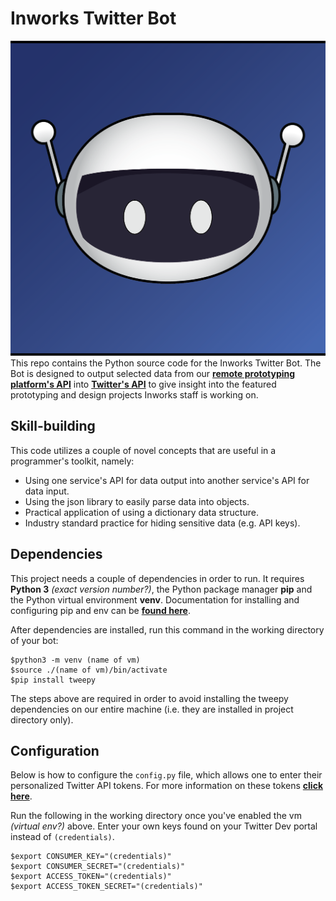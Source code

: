 # Inworks Twitter Bot
![Inworks Bot aka Joe](./Inworksbot.png)
This repo contains the Python source code for the Inworks Twitter Bot. The Bot is designed to output selected data from our [**remote prototyping platform's API**](https://inworks.makeros.com) into [**Twitter's API**](https://developer.twitter.com/en/docs) to give insight into the featured prototyping and design projects Inworks staff is working on.

## Skill-building
This code utilizes a couple of novel concepts that are useful in a programmer's toolkit, namely:
- Using one service's API for data output into another service's API for data input.
- Using the json library to easily parse data into objects.
- Practical application of using a dictionary data structure.
- Industry standard practice for hiding sensitive data (e.g. API keys).

## Dependencies
This project needs a couple of dependencies in order to run.
It requires **Python 3** *(exact version number?)*, the Python package manager **pip** and the Python virtual environment **venv**. Documentation for installing and configuring pip and env can be [**found here**](https://packaging.python.org/guides/installing-using-pip-and-virtual-environments/).

After dependencies are installed, run this command in the working directory of your bot:
```
$python3 -m venv (name of vm)
$source ./(name of vm)/bin/activate
$pip install tweepy
```

The steps above are required in order to avoid installing the tweepy dependencies on our entire machine (i.e. they are installed in project directory only).

## Configuration

Below is how to configure the `config.py` file, which allows one to enter their personalized Twitter API tokens. For more information on these tokens [**click here**](https://developer.twitter.com/ja/docs/basics/authentication/guides/access-tokens).

Run the following in the working directory once you've enabled the vm *(virtual env?)* above. Enter your own keys found on your Twitter Dev portal instead of `(credentials)`.
```
$export CONSUMER_KEY="(credentials)"
$export CONSUMER_SECRET="(credentials)"
$export ACCESS_TOKEN="(credentials)"
$export ACCESS_TOKEN_SECRET="(credentials)"
```
